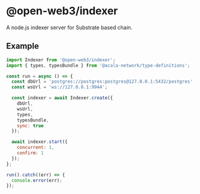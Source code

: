 # @open-web3/indexer

A node.js indexer server for Substrate based chain.

## Example

```javascript
import Indexer from '@open-web3/indexer';
import { types, typesBundle } from '@acala-network/type-definitions';

const run = async () => {
  const dbUrl = 'postgres://postgres:postgres@127.0.0.1:5432/postgres';
  const wsUrl = 'ws://127.0.0.1:9944';

  const indexer = await Indexer.create({
    dbUrl,
    wsUrl,
    types,
    typesBundle,
    sync: true
  });

  await indexer.start({
    concurrent: 1,
    confirm: 1
  });
};

run().catch((err) => {
  console.error(err);
});
```
